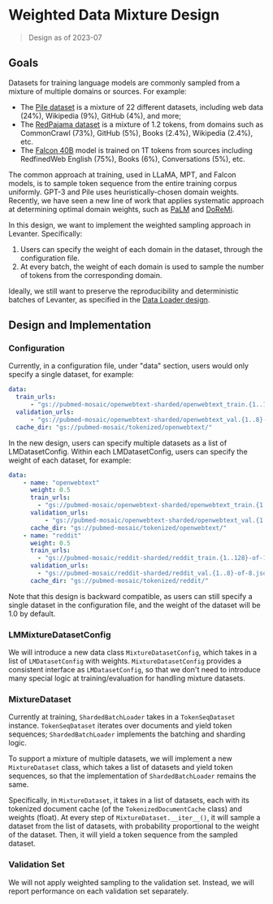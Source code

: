 # Weighted Data Mixture Design
> Design as of 2023-07

## Goals
Datasets for training language models are commonly sampled from a mixture of multiple domains or sources. 
For example:
- The [Pile dataset](https://pile.eleuther.ai/) is a mixture of 22 different datasets, including
web data (24%), Wikipedia (9%), GitHub (4%), and more;
- The [RedPajama dataset](https://huggingface.co/datasets/togethercomputer/RedPajama-Data-1T) is 
a mixture of 1.2 tokens, from domains such as CommonCrawl (73%), GitHub (5%), Books (2.4%), 
Wikipedia (2.4%), etc. 
- The [Falcon 40B](https://huggingface.co/tiiuae/falcon-40b) model is trained on 1T tokens from 
sources including RedfinedWeb English (75%), Books (6%), Conversations (5%), etc. 

The common approach at training, used in LLaMA, MPT, and Falcon models, is to sample token sequence from 
the entire training corpus uniformly. GPT-3 and Pile uses heuristically-chosen domain weights.
Recently, we have seen a new line of work that applies systematic approach at determining optimal domain 
weights, such as [PaLM](https://arxiv.org/abs/2204.02311) and [DoReMi](https://arxiv.org/abs/2305.10429). 

In this design, we want to implement the weighted sampling approach in Levanter. Specifically:
1. Users can specify the weight of each domain in the dataset, through the configuration file.
2. At every batch, the weight of each domain is used to sample the number of tokens from the 
corresponding domain.

Ideally, we still want to preserve the reproducibility and deterministic batches of Levanter, 
as specified in the [Data Loader design](Data-Loader-Design.md).


## Design and Implementation
### Configuration
Currently, in a configuration file, under "data" section, users would only specify a single dataset, 
for example:

```yaml
data:
  train_urls:
      - "gs://pubmed-mosaic/openwebtext-sharded/openwebtext_train.{1..128}-of-128.jsonl.gz"
  validation_urls:
      - "gs://pubmed-mosaic/openwebtext-sharded/openwebtext_val.{1..8}-of-8.jsonl.gz"
  cache_dir: "gs://pubmed-mosaic/tokenized/openwebtext/"
```

In the new design, users can specify multiple datasets as a list of LMDatasetConfig. Within
each LMDatasetConfig, users can specify the weight of each dataset, for example:

```yaml
data:
    - name: "openwebtext"
      weight: 0.5
      train_urls:
        - "gs://pubmed-mosaic/openwebtext-sharded/openwebtext_train.{1..128}-of-128.jsonl.gz"
      validation_urls:
          - "gs://pubmed-mosaic/openwebtext-sharded/openwebtext_val.{1..8}-of-8.jsonl.gz"
      cache_dir: "gs://pubmed-mosaic/tokenized/openwebtext/"
    - name: "reddit"
      weight: 0.5
      train_urls:
        - "gs://pubmed-mosaic/reddit-sharded/reddit_train.{1..128}-of-128.jsonl.gz"
      validation_urls:
        - "gs://pubmed-mosaic/reddit-sharded/reddit_val.{1..8}-of-8.jsonl.gz"
      cache_dir: "gs://pubmed-mosaic/tokenized/reddit/"
```

Note that this design is backward compatible, as users can still specify a single dataset in the
configuration file, and the weight of the dataset will be 1.0 by default.

### LMMixtureDatasetConfig
We will introduce a new data class `MixtureDatasetConfig`, which takes in a list of `LMDatasetConfig`
with weights. `MixtureDatasetConfig` provides a consistent interface as `LMDatasetConfig`, so that we don't need to introduce many special logic at training/evaluation for handling mixture datasets.


### MixtureDataset
Currently at training, `ShardedBatchLoader` takes in a `TokenSeqDataset` instance. `TokenSeqDataset`
iterates over documents and yield token sequences; `ShardedBatchLoader` implements the batching 
and sharding logic. 

To support a mixture of multiple datasets, we will implement a new `MixtureDataset` class, which 
takes a list of datasets and yield token sequences, so that the implementation of `ShardedBatchLoader`
remains the same.

Specifically, in `MixtureDataset`, it takes in a list of datasets, each with its tokenized document
cache (of the `TokenizedDocumentCache` class) and weights (float). At every step of 
`MixtureDataset.__iter__()`, it will sample a dataset from the list of datasets, with probability 
proportional to the weight of the dataset. Then, it will yield a token sequence from the sampled 
dataset.

### Validation Set
We will not apply weighted sampling to the validation set. Instead, we will report performance on each
validation set separately.
